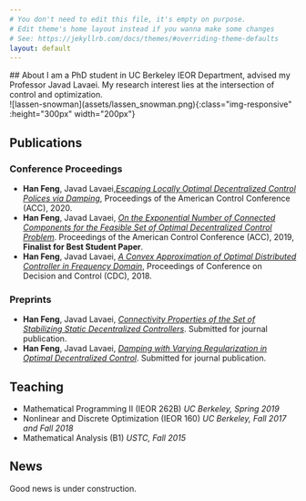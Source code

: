 ```yaml
---
# You don't need to edit this file, it's empty on purpose.
# Edit theme's home layout instead if you wanna make some changes
# See: https://jekyllrb.com/docs/themes/#overriding-theme-defaults
layout: default
---
```


<link rel="stylesheet" href="/assets/css/site.css">

<div class="container">
<div class="row">
<div class="col-8">
## About 
I am a PhD student in UC Berkeley IEOR Department, advised my Professor Javad Lavaei. My research interest lies at the intersection of control and optimization. 
</div>
<div class="col-4">
![lassen-snowman](assets/lassen_snowman.png){:class="img-responsive" :height="300px" width="200px"} 
</div>
</div> 
</div>


##  Publications 

### Conference Proceedings 
+  **Han Feng**, Javad Lavaei,[*Escaping Locally Optimal Decentralized Control Polices via Damping*](), Proceedings of the American Control Conference (ACC), 2020.
+  **Han Feng**, Javad Lavaei, [*On the Exponential Number of Connected Components for the Feasible Set of Optimal Decentralized Control Problem*](https://ieeexplore.ieee.org/abstract/document/8814952). Proceedings of the American Control Conference (ACC), 2019, **Finalist for Best Student Paper**. 
+  **Han Feng**, Javad Lavaei, [*A Convex Approximation of Optimal Distributed Controller in Frequency Domain*](https://ieeexplore.ieee.org/abstract/document/8618977), Proceedings of Conference on Decision and Control (CDC), 2018.


### Preprints
+ **Han Feng**, Javad Lavaei, [*Connectivity Properties of the Set of Stabilizing Static Decentralized Controllers*](http://www.ieor.berkeley.edu/~lavaei/ODC_Com_2019_1.pdf). Submitted for journal publication.
+ **Han Feng**, Javad Lavaei, [*Damping with Varying Regularization in Optimal Decentralized Control*](http://www.ieor.berkeley.edu/~lavaei/ODC_hom_2019_2.pdf). Submitted for journal publication.

## Teaching 
+ Mathematical Programming II (IEOR 262B) *UC Berkeley, Spring 2019*
+ Nonlinear and Discrete Optimization (IEOR 160) *UC Berkeley, Fall 2017 and Fall 2018*
+ Mathematical Analysis (B1) *USTC, Fall 2015*

##  News
Good news is under construction. 
